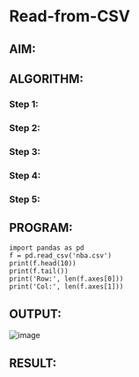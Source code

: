 # Read-from-CSV

## AIM:

## ALGORITHM:
### Step 1:
### Step 2:
### Step 3:
### Step 4:
### Step 5:

## PROGRAM:
```
import pandas as pd
f = pd.read_csv('nba.csv')
print(f.head(10))
print(f.tail())
print('Row:', len(f.axes[0]))
print('Col:', len(f.axes[1]))
```
## OUTPUT:
![image](https://github.com/Darkwebnew/Read-from-CSV/assets/143114486/68711323-f5f8-4a65-a33a-2773c6a6bcc4)
## RESULT:
